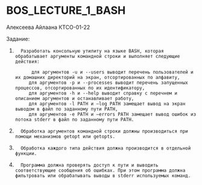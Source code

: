 # BOS_LECTURE_1_BASH
Алексеева Айлаана КТСО-01-22

Задание:
1.       Разработать консольную утилиту на языке BASH, которая обрабатывает аргументы командной строки и выполняет следующие действия:

             для аргументов -u и --users выводит перечень пользователей и их домашних директорий на экран, отсортированных по алфавиту,
            для аргументов -p и --processes выводит перечень запущенных процессов, отсортированных по их идентификатору,
            для аргументов -h и --help выводит справку с перечнем и описанием аргументов и останавливает работу,
            для аргументов -l PATH и –log PATH замещает вывод на экран выводом в файл по заданному пути PATH,
            для аргументов -e PATH и –errors PATH замещает вывод ошибок из потока stderr в файл по заданному пути PATH.

2.       Обработка аргументов командной строки должны производиться при  помощи механизмов getopt или getopts.

3.       Обработка каждого типа действия должна производится в отдельной функции.

4.       Программа должна проверять доступ к пути и выводить соответствующие сообщения об ошибках. При этом программа должна фильтровать или обрабатывать выводы в stderr используемых команд.
